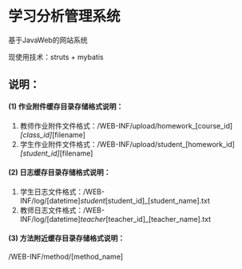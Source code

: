 # 学习分析管理系统

基于JavaWeb的网站系统

现使用技术：struts + mybatis

## 说明：
#### (1) 作业附件缓存目录存储格式说明：
1. 教师作业附件文件格式：/WEB-INF/upload/homework_[course_id]_[class_id]_[filename]
2. 学生作业附件文件格式：/WEB-INF/upload/student_[homework_id]_[student_id]_[filename]

#### (2) 日志缓存目录存储格式说明：
1. 学生日志文件格式：/WEB-INF/log/[datetime]_student_[student_id]_[student_name].txt
2. 教师日志文件格式：/WEB-INF/log/[datetime]_teacher_[teacher_id]_[teacher_name].txt

#### (3) 方法附近缓存目录存储格式说明：
/WEB-INF/method/[method_name]

